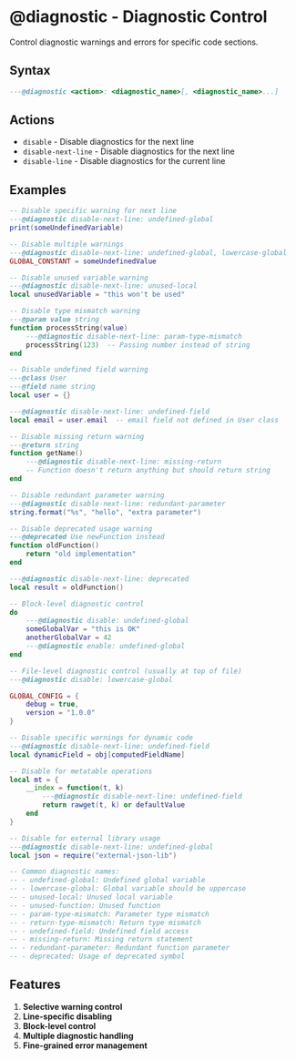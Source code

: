 # @diagnostic - Diagnostic Control

Control diagnostic warnings and errors for specific code sections.

## Syntax

```lua
---@diagnostic <action>: <diagnostic_name>[, <diagnostic_name>...]
```

## Actions

- `disable` - Disable diagnostics for the next line
- `disable-next-line` - Disable diagnostics for the next line
- `disable-line` - Disable diagnostics for the current line

## Examples

```lua
-- Disable specific warning for next line
---@diagnostic disable-next-line: undefined-global
print(someUndefinedVariable)

-- Disable multiple warnings
---@diagnostic disable-next-line: undefined-global, lowercase-global
GLOBAL_CONSTANT = someUndefinedValue

-- Disable unused variable warning
---@diagnostic disable-next-line: unused-local
local unusedVariable = "this won't be used"

-- Disable type mismatch warning
---@param value string
function processString(value)
    ---@diagnostic disable-next-line: param-type-mismatch
    processString(123)  -- Passing number instead of string
end

-- Disable undefined field warning
---@class User
---@field name string
local user = {}

---@diagnostic disable-next-line: undefined-field
local email = user.email  -- email field not defined in User class

-- Disable missing return warning
---@return string
function getName()
    ---@diagnostic disable-next-line: missing-return
    -- Function doesn't return anything but should return string
end

-- Disable redundant parameter warning
---@diagnostic disable-next-line: redundant-parameter
string.format("%s", "hello", "extra parameter")

-- Disable deprecated usage warning
---@deprecated Use newFunction instead
function oldFunction()
    return "old implementation"
end

---@diagnostic disable-next-line: deprecated
local result = oldFunction()

-- Block-level diagnostic control
do
    ---@diagnostic disable: undefined-global
    someGlobalVar = "this is OK"
    anotherGlobalVar = 42
    ---@diagnostic enable: undefined-global
end

-- File-level diagnostic control (usually at top of file)
---@diagnostic disable: lowercase-global

GLOBAL_CONFIG = {
    debug = true,
    version = "1.0.0"
}

-- Disable specific warnings for dynamic code
---@diagnostic disable-next-line: undefined-field
local dynamicField = obj[computedFieldName]

-- Disable for metatable operations
local mt = {
    __index = function(t, k)
        ---@diagnostic disable-next-line: undefined-field
        return rawget(t, k) or defaultValue
    end
}

-- Disable for external library usage
---@diagnostic disable-next-line: undefined-global
local json = require("external-json-lib")

-- Common diagnostic names:
-- - undefined-global: Undefined global variable
-- - lowercase-global: Global variable should be uppercase
-- - unused-local: Unused local variable
-- - unused-function: Unused function
-- - param-type-mismatch: Parameter type mismatch
-- - return-type-mismatch: Return type mismatch
-- - undefined-field: Undefined field access
-- - missing-return: Missing return statement
-- - redundant-parameter: Redundant function parameter
-- - deprecated: Usage of deprecated symbol
```

## Features

1. **Selective warning control**
2. **Line-specific disabling**
3. **Block-level control**
4. **Multiple diagnostic handling**
5. **Fine-grained error management**
